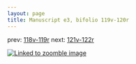 ```yaml
---
layout: page
title: Manuscript e3, bifolio 119v-120r
---
```


prev: [118v-119r](../118v-119r/) next: [121v-122r](../121v-122r/)



[![Linked to zoomble image](http://www.homermultitext.org/iipsrv?IIIF=/project/homer/pyramidal/deepzoom/hmt/e3bifolio/v1/vb_119v_120r.tif/full/2000,/0/default.jpg)](http://www.homermultitext.org/ict2/?urn=urn:cite2:hmt:e3bifolio.v1:vb_119v_120r)

